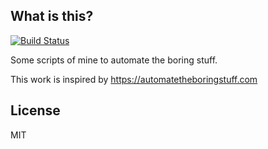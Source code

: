 ## What is this?
[![Build Status](https://travis-ci.org/cuongnv23/PTBS.svg?branch=master)](https://travis-ci.org/cuongnv23/PTBS)

Some scripts of mine to automate the boring stuff.

This work is inspired by https://automatetheboringstuff.com

## License

MIT
